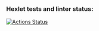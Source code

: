 ### Hexlet tests and linter status:
[![Actions Status](https://github.com/hfdbkmIfrbhpzyjd/php-project-lvl2/workflows/hexlet-check/badge.svg)](https://github.com/hfdbkmIfrbhpzyjd/php-project-lvl2/actions)